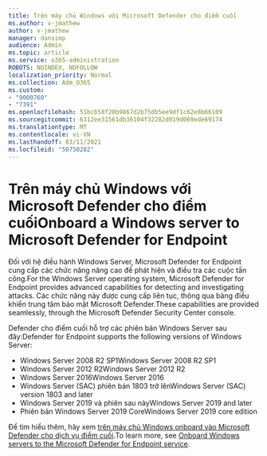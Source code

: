 ```yaml
---
title: Trên máy chủ Windows với Microsoft Defender cho điểm cuối
ms.author: v-jmathew
author: v-jmathew
manager: dansimp
audience: Admin
ms.topic: article
ms.service: o365-administration
ROBOTS: NOINDEX, NOFOLLOW
localization_priority: Normal
ms.collection: Adm_O365
ms.custom:
- "9000760"
- "7391"
ms.openlocfilehash: 51bcb58f20b9867d2b75db5ee9df1c62e8b66109
ms.sourcegitcommit: 6312ee31561db36104f32282d019d069ede69174
ms.translationtype: MT
ms.contentlocale: vi-VN
ms.lasthandoff: 03/11/2021
ms.locfileid: "50750282"
---
```

# <a name="onboard-a-windows-server-to-microsoft-defender-for-endpoint"></a><span data-ttu-id="d0e4c-102">Trên máy chủ Windows với Microsoft Defender cho điểm cuối</span><span class="sxs-lookup"><span data-stu-id="d0e4c-102">Onboard a Windows server to Microsoft Defender for Endpoint</span></span>

<span data-ttu-id="d0e4c-103">Đối với hệ điều hành Windows Server, Microsoft Defender for Endpoint cung cấp các chức năng nâng cao để phát hiện và điều tra các cuộc tấn công.</span><span class="sxs-lookup"><span data-stu-id="d0e4c-103">For the Windows Server operating system, Microsoft Defender for Endpoint provides advanced capabilities for detecting and investigating attacks.</span></span> <span data-ttu-id="d0e4c-104">Các chức năng này được cung cấp liên tục, thông qua bảng điều khiển trung tâm bảo mật Microsoft Defender.</span><span class="sxs-lookup"><span data-stu-id="d0e4c-104">These capabilities are provided seamlessly, through the Microsoft Defender Security Center console.</span></span>

<span data-ttu-id="d0e4c-105">Defender cho điểm cuối hỗ trợ các phiên bản Windows Server sau đây:</span><span class="sxs-lookup"><span data-stu-id="d0e4c-105">Defender for Endpoint supports the following versions of Windows Server:</span></span>

- <span data-ttu-id="d0e4c-106">Windows Server 2008 R2 SP1</span><span class="sxs-lookup"><span data-stu-id="d0e4c-106">Windows Server 2008 R2 SP1</span></span>
- <span data-ttu-id="d0e4c-107">Windows Server 2012 R2</span><span class="sxs-lookup"><span data-stu-id="d0e4c-107">Windows Server 2012 R2</span></span>
- <span data-ttu-id="d0e4c-108">Windows Server 2016</span><span class="sxs-lookup"><span data-stu-id="d0e4c-108">Windows Server 2016</span></span>
- <span data-ttu-id="d0e4c-109">Windows Server (SAC) phiên bản 1803 trở lên</span><span class="sxs-lookup"><span data-stu-id="d0e4c-109">Windows Server (SAC) version 1803 and later</span></span>
- <span data-ttu-id="d0e4c-110">Windows Server 2019 và phiên sau này</span><span class="sxs-lookup"><span data-stu-id="d0e4c-110">Windows Server 2019 and later</span></span>
- <span data-ttu-id="d0e4c-111">Phiên bản Windows Server 2019 Core</span><span class="sxs-lookup"><span data-stu-id="d0e4c-111">Windows Server 2019 core edition</span></span>

<span data-ttu-id="d0e4c-112">Để tìm hiểu thêm, hãy xem [trên máy chủ Windows onboard vào Microsoft Defender cho dịch vụ điểm cuối](https://go.microsoft.com/fwlink/?linkid=2143627).</span><span class="sxs-lookup"><span data-stu-id="d0e4c-112">To learn more, see [Onboard Windows servers to the Microsoft Defender for Endpoint service](https://go.microsoft.com/fwlink/?linkid=2143627).</span></span>
